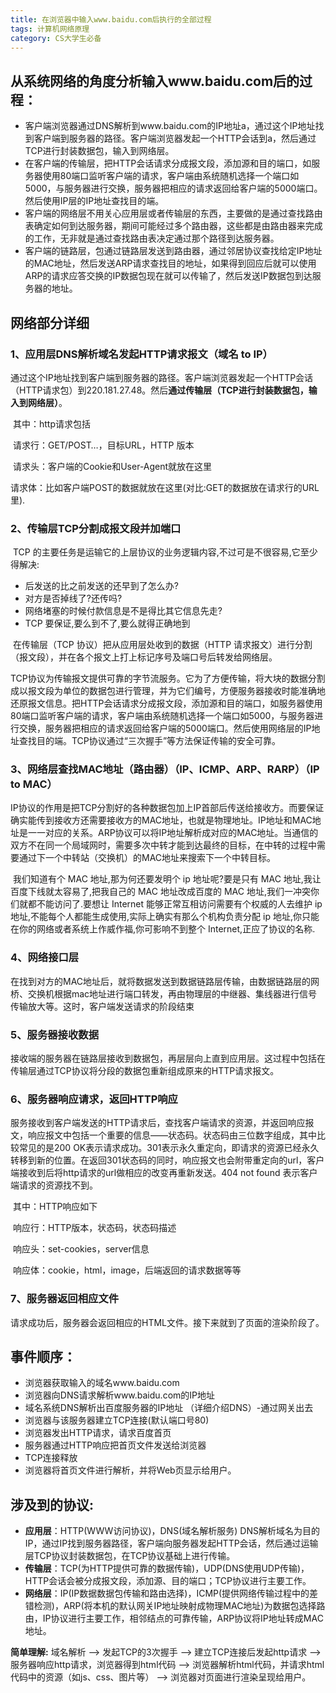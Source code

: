 ```yaml
---
title: 在浏览器中输入www.baidu.com后执行的全部过程
tags: 计算机网络原理
category: CS大学生必备
---
```


## 从系统网络的角度分析输入www.baidu.com后的过程：

- 客户端浏览器通过DNS解析到www.baidu.com的IP地址a，通过这个IP地址找到客户端到服务器的路径。客户端浏览器发起一个HTTP会话到a，然后通过TCP进行封装数据包，输入到网络层。
- 在客户端的传输层，把HTTP会话请求分成报文段，添加源和目的端口，如服务器使用80端口监听客户端的请求，客户端由系统随机选择一个端口如5000，与服务器进行交换，服务器把相应的请求返回给客户端的5000端口。然后使用IP层的IP地址查找目的端。
- 客户端的网络层不用关心应用层或者传输层的东西，主要做的是通过查找路由表确定如何到达服务器，期间可能经过多个路由器，这些都是由路由器来完成的工作，无非就是通过查找路由表决定通过那个路径到达服务器。
- 客户端的链路层，包通过链路层发送到路由器，通过邻居协议查找给定IP地址的MAC地址，然后发送ARP请求查找目的地址，如果得到回应后就可以使用ARP的请求应答交换的IP数据包现在就可以传输了，然后发送IP数据包到达服务器的地址。

## 网络部分详细

### 1、应用层DNS解析域名发起HTTP请求报文（域名 to IP）

​    通过这个IP地址找到客户端到服务器的路径。客户端浏览器发起一个HTTP会话（HTTP请求包）到220.181.27.48。然后**通过传输层（TCP进行封装数据包，输入到网络层）**。

​    其中：http请求包括

​    请求行：GET/POST…，目标URL，HTTP 版本

​    请求头：客户端的Cookie和User-Agent就放在这里

​    请求体：比如客户端POST的数据就放在这里(对比:GET的数据放在请求行的URL里).

###  2、传输层TCP分割成报文段并加端口

​     TCP 的主要任务是运输它的上层协议的业务逻辑内容,不过可是不很容易,它至少得解决:

- 后发送的比之前发送的还早到了怎么办?
- 对方是否掉线了?还传吗?
- 网络堵塞的时候付款信息是不是得比其它信息先走?
- TCP 要保证,要么到不了,要么就得正确地到

​    在传输层（TCP 协议）把从应用层处收到的数据（HTTP 请求报文）进行分割（报文段），并在各个报文上打上标记序号及端口号后转发给网络层。

​    TCP协议为传输报文提供可靠的字节流服务。它为了方便传输，将大块的数据分割成以报文段为单位的数据包进行管理，并为它们编号，方便服务器接收时能准确地还原报文信息。把HTTP会话请求分成报文段，添加源和目的端口，如服务器使用80端口监听客户端的请求，客户端由系统随机选择一个端口如5000，与服务器进行交换，服务器把相应的请求返回给客户端的5000端口。然后使用网络层的IP地址查找目的端。TCP协议通过“三次握手”等方法保证传输的安全可靠。

 ### 3、网络层查找MAC地址（路由器）（IP、ICMP、ARP、RARP）（IP to MAC）
​    IP协议的作用是把TCP分割好的各种数据包加上IP首部后传送给接收方。而要保证确实能传到接收方还需要接收方的MAC地址，也就是物理地址。IP地址和MAC地址是一一对应的关系。ARP协议可以将IP地址解析成对应的MAC地址。当通信的双方不在同一个局域网时，需要多次中转才能到达最终的目标，在中转的过程中需要通过下一个中转站（交换机）的MAC地址来搜索下一个中转目标。

​    我们知道有个 MAC 地址,那为何还要发明个 ip 地址呢?要是只有 MAC 地址,我让百度下线就太容易了,把我自己的 MAC 地址改成百度的 MAC 地址,我们一冲突你们就都不能访问了.要想让 Internet 能够正常互相访问需要有个权威的人去维护 ip 地址,不能每个人都能生成使用,实际上确实有那么个机构负责分配 ip 地址,你只能在你的网络或者系统上作威作福,你可影响不到整个 Internet,正应了协议的名称.

###  4、网络接口层
​    在找到对方的MAC地址后，就将数据发送到数据链路层传输，由数据链路层的网桥、交换机根据mac地址进行端口转发，再由物理层的中继器、集线器进行信号传输放大等。这时，客户端发送请求的阶段结束

 

###  5、服务器接收数据
​    接收端的服务器在链路层接收到数据包，再层层向上直到应用层。这过程中包括在传输层通过TCP协议将分段的数据包重新组成原来的HTTP请求报文。

 

###  6、服务器响应请求，返回HTTP响应
​    服务接收到客户端发送的HTTP请求后，查找客户端请求的资源，并返回响应报文，响应报文中包括一个重要的信息——状态码。状态码由三位数字组成，其中比较常见的是200 OK表示请求成功。301表示永久重定向，即请求的资源已经永久转移到新的位置。在返回301状态码的同时，响应报文也会附带重定向的url，客户端接收到后将http请求的url做相应的改变再重新发送。404 not found 表示客户端请求的资源找不到。

​    其中：HTTP响应如下

​    响应行：HTTP版本，状态码，状态码描述

​    响应头：set-cookies，server信息

​    响应体：cookie，html，image，后端返回的请求数据等等

 

 ### 7、服务器返回相应文件
​    请求成功后，服务器会返回相应的HTML文件。接下来就到了页面的渲染阶段了。

## 事件顺序：

- 浏览器获取输入的域名www.baidu.com
-  浏览器向DNS请求解析www.baidu.com的IP地址
-  域名系统DNS解析出百度服务器的IP地址 （详细介绍DNS）-通过网关出去
-  浏览器与该服务器建立TCP连接(默认端口号80)
-  浏览器发出HTTP请求，请求百度首页
-  服务器通过HTTP响应把首页文件发送给浏览器
-  TCP连接释放
-  浏览器将首页文件进行解析，并将Web页显示给用户。

## 涉及到的协议:

- **应用层**：HTTP(WWW访问协议)，DNS(域名解析服务)
  DNS解析域名为目的IP，通过IP找到服务器路径，客户端向服务器发起HTTP会话，然后通过运输层TCP协议封装数据包，在TCP协议基础上进行传输。
- **传输层**：TCP(为HTTP提供可靠的数据传输)，UDP(DNS使用UDP传输)，HTTP会话会被分成报文段，添加源、目的端口；TCP协议进行主要工作。
- **网络层**：IP(IP数据数据包传输和路由选择)，ICMP(提供网络传输过程中的差错检测)，ARP(将本机的默认网关IP地址映射成物理MAC地址)为数据包选择路由，IP协议进行主要工作，相邻结点的可靠传输，ARP协议将IP地址转成MAC地址。


**简单理解:**  域名解析 --> 发起TCP的3次握手 --> 建立TCP连接后发起http请求 --> 服务器响应http请求，浏览器得到html代码 --> 浏览器解析html代码，并请求html代码中的资源（如js、css、图片等） --> 浏览器对页面进行渲染呈现给用户。